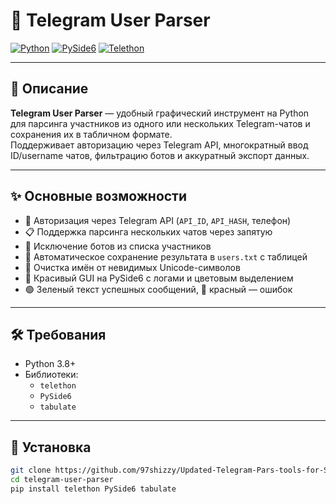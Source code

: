 # 🚀 Telegram User Parser

[![Python](https://img.shields.io/badge/python-3.8%2B-blue?style=flat-square)](https://www.python.org/)
[![PySide6](https://img.shields.io/badge/PySide6-Qt-green?style=flat-square)](https://doc.qt.io/qtforpython/)
[![Telethon](https://img.shields.io/badge/Telethon-1.28.0-yellow?style=flat-square)](https://github.com/LonamiWebs/Telethon)

---

## 📖 Описание

**Telegram User Parser** — удобный графический инструмент на Python для парсинга участников из одного или нескольких Telegram-чатов и сохранения их в табличном формате.  
Поддерживает авторизацию через Telegram API, многократный ввод ID/username чатов, фильтрацию ботов и аккуратный экспорт данных.

---

## ✨ Основные возможности

- 🔑 Авторизация через Telegram API (`API_ID`, `API_HASH`, телефон)
- 📋 Поддержка парсинга нескольких чатов через запятую
- 🤖 Исключение ботов из списка участников
- 💾 Автоматическое сохранение результата в `users.txt` с таблицей
- 🧹 Очистка имён от невидимых Unicode-символов
- 🎨 Красивый GUI на PySide6 с логами и цветовым выделением
- 🟢 Зеленый текст успешных сообщений, 🔴 красный — ошибок

---

## 🛠️ Требования

- Python 3.8+
- Библиотеки:
  - `telethon`
  - `PySide6`
  - `tabulate`

---

## 🚀 Установка

```bash
git clone https://github.com/97shizzy/Updated-Telegram-Pars-tools-for-Sumxon.git
cd telegram-user-parser
pip install telethon PySide6 tabulate
